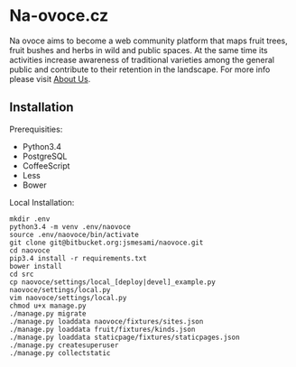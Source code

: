 Na-ovoce.cz
===========

Na ovoce aims to become a web community platform that maps fruit trees, fruit bushes and 
herbs in wild and public spaces. At the same time its activities increase awareness 
of traditional varieties among the general public and contribute to their retention 
in the landscape. For more info please visit [About Us](https://na-ovoce.cz/en/about-us/).

## Installation

Prerequisities:

* Python3.4
* PostgreSQL
* CoffeeScript
* Less
* Bower


Local Installation:

	mkdir .env
	python3.4 -m venv .env/naovoce
	source .env/naovoce/bin/activate
	git clone git@bitbucket.org:jsmesami/naovoce.git
	cd naovoce
	pip3.4 install -r requirements.txt
	bower install
	cd src
	cp naovoce/settings/local_[deploy|devel]_example.py naovoce/settings/local.py
	vim naovoce/settings/local.py
	chmod u+x manage.py
	./manage.py migrate
	./manage.py loaddata naovoce/fixtures/sites.json
	./manage.py loaddata fruit/fixtures/kinds.json
	./manage.py loaddata staticpage/fixtures/staticpages.json
	./manage.py createsuperuser
	./manage.py collectstatic
